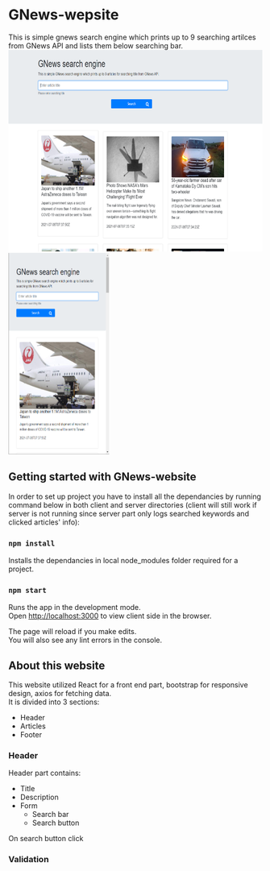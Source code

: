 # GNews-wepsite

This is simple gnews search engine which prints up to 9 searching artilces from GNews API and lists them below searching bar.
<img src="/screenShots/desktop_size.png" width="800" height="400"/>
<img src="/screenShots/mobile_size.png" width="200" height="400"/>

## Getting started with GNews-website

In order to set up project you have to install all the dependancies by running command below in both client and server directories (client will still work if server is not running since server part only logs searched keywords and clicked articles' info):

### `npm install`

Installs the dependancies in local node_modules folder required for a project.

### `npm start`

Runs the app in the development mode.\
Open [http://localhost:3000](http://localhost:3000) to view client side in the browser.

The page will reload if you make edits.\
You will also see any lint errors in the console.

## About this website

This website utilized React for a front end part, bootstrap for responsive design, axios for fetching data. <br/>It is divided into 3 sections:
* Header 
* Articles
* Footer

### Header 

Header part contains:
* Title
* Description
* Form 
  * Search bar
  * Search button

On search button click 

### Validation 



